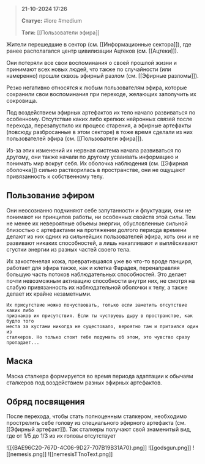 > **21-10-2024 17:26**
> 
> **Статус:** #lore #medium 
> 
> **Тэги:**  [[Пользователи эфира]] 

Жители перешедшие в сектор (см. [[Информационные сектора]]), где ранее располагался центр цивилизации Ацтеков (см. [[Ацтеки]]). 

Они потеряли все свои воспоминания о своей прошлой жизни и принимают всех новых людей, что также по случайности (или намеренно) прошли сквозь эфирный разлом (см. [[Эфирные разломы]]). 

Резко негативно относятся к любым пользователям эфира, которые сохранили свои воспоминания при переходе, желающих заполучить их сокровища. 

Под воздействием эфирных артефактов их тело начало развиваться по особенному. Отсутствие каких либо крепких нейронных связей после перехода, перезапустило их процесс старения, а эфирные артефакты (повсюду разбросанные в этом секторе) в тоже время сделали из них пользователей эфира (см. [[Пользователи эфира]]). 

Из-за этих изменений их нервная система начала развиваться по другому, они также начали по другому усваивать информацию и понимать мир вокруг себя. 
Их оболочка наблюдения (см. [[Эфирная оболочка]]) сильно растворилась в пространстве, они не ощущают привязанность к собственному телу. 

## Пользование эфиром
Они неосознанно подчиняют себе запутанности и флуктуации, они не понимают ни принципов работы, ни особенных свойств этой силы. Тем не менее их невероятные объемы энергии, обусловленные сильной близостью с артефактами на протяжении долгого периода времени делают из них одних из сильнейших пользователей эфира, хоть они и не развивают никаких способностей, а лишь накапливают и выплёскивают сгустки энергии из разных частей своего тела.

Их закостенелая кожа, превратившаяся уже во что-то вроде панциря, работает для эфира также, как и клетка Фарадея, перенаправляя большую часть потоков наблюдательных способностей. Это делает почти невозможным активацию способности внутри них, не смотря на слабую привязанность их наблюдательной оболочки к телу, а также делает их крайне незаметными.

	Их присутствие можно почуствовать, только если заметить отсутствие каких либо 
	признаков их присутствия. Если ты чуствуешь дыру в пространстве, как будто того
	места за кустами никогда не сущестовало, вероятно там и притаился один из 
	сталкеров. Но только стоит тебе подумать об этом, это чувство сразу пропадает...

## Маска 
Маска сталкера формируется во время периода адаптации к обычаям сталкеров под воздействием разных эфирных артефактов.  
## Обряд посвящения 
После перехода, чтобы стать полноценным сталкером, необходимо прострелить себе голову из специального эфирного артефакта (см. [[Эфирный артефакт]]).
Так сталкеры получают свой знаменитый вид, где от 1/5 до 1/3 из их головы отсутствует 


![[{BAE96C20-767D-4C06-9D27-707B19B31A70}.png]]
![[godsgun.png]]
![[nemesis.png]]
![[nemesisTTnoText.png]]
